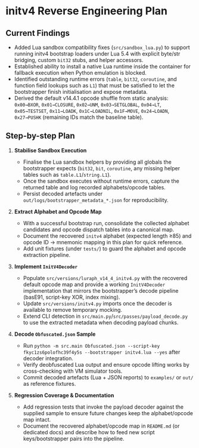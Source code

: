 # initv4 Reverse Engineering Plan

## Current Findings
- Added Lua sandbox compatibility fixes (`src/sandbox_lua.py`) to support running initv4 bootstrap loaders under Lua 5.4 with explicit byte/str bridging, custom `bit32` stubs, and helper accessors.
- Established ability to install a native Lua runtime inside the container for fallback execution when Python emulation is blocked.
- Identified outstanding runtime errors (`table`, `bit32`, `coroutine`, and function field lookups such as `L1`) that must be satisfied to let the bootstrapper finish initialisation and expose metadata.
- Derived the default v14.4.1 opcode shuffle from static analysis: `0x00→BXOR`, `0x01→CLOSURE`, `0x02→UNM`, `0x03→SETGLOBAL`, `0x04→LT`, `0x05→TESTSET`, `0x11→LOADK`, `0x1C→LOADNIL`, `0x1F→MOVE`, `0x24→LOADN`, `0x27→PUSHK` (remaining IDs match the baseline table).

## Step-by-step Plan
1. **Stabilise Sandbox Execution**
   - Finalise the Lua sandbox helpers by providing all globals the bootstrapper expects (`bit32`, `bit`, `coroutine`, any missing helper tables such as `table.L1`/`string.L1`).
   - Once the sandbox executes without runtime errors, capture the returned table and log recorded alphabets/opcode tables.
   - Persist decoded artefacts under `out/logs/bootstrapper_metadata_*.json` for reproducibility.

2. **Extract Alphabet and Opcode Map**
   - With a successful bootstrap run, consolidate the collected alphabet candidates and opcode dispatch tables into a canonical map.
   - Document the recovered `initv4` alphabet (expected length ≥85) and opcode ID → mnemonic mapping in this plan for quick reference.
   - Add unit fixtures (under `tests/`) to guard the alphabet and opcode extraction pipeline.

3. **Implement `InitV4Decoder`**
   - Populate `src/versions/luraph_v14_4_initv4.py` with the recovered default opcode map and provide a working `InitV4Decoder` implementation that mirrors the bootstrapper’s decode pipeline (basE91, script-key XOR, index mixing).
   - Update `src/versions/initv4.py` imports once the decoder is available to remove temporary mocking.
   - Extend CLI detection in `src/main.py`/`src/passes/payload_decode.py` to use the extracted metadata when decoding payload chunks.

4. **Decode `Obfuscated.json` Sample**
   - Run `python -m src.main Obfuscated.json --script-key fkyc1zs6polofhc39f4y5s --bootstrapper initv4.lua --yes` after decoder integration.
   - Verify deobfuscated Lua output and ensure opcode lifting works by cross-checking with VM simulator tools.
   - Commit decoded artefacts (Lua + JSON reports) to `examples/` or `out/` as reference fixtures.

5. **Regression Coverage & Documentation**
   - Add regression tests that invoke the payload decoder against the supplied sample to ensure future changes keep the alphabet/opcode map intact.
   - Document the recovered alphabet/opcode map in `README.md` (or dedicated docs) and describe how to feed new script keys/bootstrapper pairs into the pipeline.
